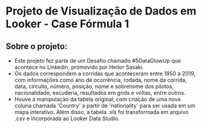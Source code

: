 # Projeto de Visualização de Dados em Looker - Case Fórmula 1

## Sobre o projeto:
- Este projeto fez parte de um Desafio chamado #5DataGlowUp que acontece no Linkedin, promovido por Heitor Sasaki. 
- Os dados correspondem a corridas que aconteceram entre 1950 a 2019, com informações como ano de ocorrência, rodada, nome da corrida, data, circuito, número, posição, nome e sobrenome dos pilotos, nacionalidade, escuderia, resultados em grids e voltas, entre outros.
- Houve a manipulação da tabela original, com criação de uma nova coluna chamada 'Country' a partir de 'nationality' para ser usada em um mapa interativo. Além disso, a tabela .xls foi transformada em arquivo .csv e incorporada ao Looker Data Studio.
